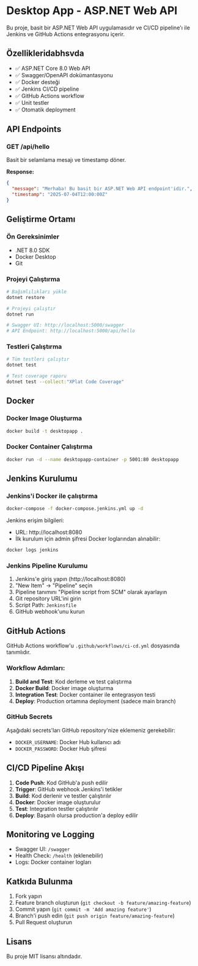 # Desktop App - ASP.NET Web API

Bu proje, basit bir ASP.NET Web API uygulamasıdır ve CI/CD pipeline'ı ile Jenkins ve GitHub Actions entegrasyonu içerir.

## Özellikleridabhsvda

- ✅ ASP.NET Core 8.0 Web API
- ✅ Swagger/OpenAPI dokümantasyonu
- ✅ Docker desteği
- ✅ Jenkins CI/CD pipeline
- ✅ GitHub Actions workflow
- ✅ Unit testler
- ✅ Otomatik deployment

## API Endpoints

### GET /api/hello
Basit bir selamlama mesajı ve timestamp döner.

**Response:**
```json
{
  "message": "Merhaba! Bu basit bir ASP.NET Web API endpoint'idir.",
  "timestamp": "2025-07-04T12:00:00Z"
}
```

## Geliştirme Ortamı

### Ön Gereksinimler
- .NET 8.0 SDK
- Docker Desktop
- Git

### Projeyi Çalıştırma

```bash
# Bağımlılıkları yükle
dotnet restore

# Projeyi çalıştır
dotnet run

# Swagger UI: http://localhost:5000/swagger
# API Endpoint: http://localhost:5000/api/hello
```

### Testleri Çalıştırma

```bash
# Tüm testleri çalıştır
dotnet test

# Test coverage raporu
dotnet test --collect:"XPlat Code Coverage"
```

## Docker

### Docker Image Oluşturma
```bash
docker build -t desktopapp .
```

### Docker Container Çalıştırma
```bash
docker run -d --name desktopapp-container -p 5001:80 desktopapp
```

## Jenkins Kurulumu

### Jenkins'i Docker ile çalıştırma
```bash
docker-compose -f docker-compose.jenkins.yml up -d
```

Jenkins erişim bilgileri:
- URL: http://localhost:8080
- İlk kurulum için admin şifresi Docker loglarından alınabilir:
```bash
docker logs jenkins
```

### Jenkins Pipeline Kurulumu

1. Jenkins'e giriş yapın (http://localhost:8080)
2. "New Item" → "Pipeline" seçin
3. Pipeline tanımını "Pipeline script from SCM" olarak ayarlayın
4. Git repository URL'ini girin
5. Script Path: `Jenkinsfile`
6. GitHub webhook'unu kurun

## GitHub Actions

GitHub Actions workflow'u `.github/workflows/ci-cd.yml` dosyasında tanımlıdır.

### Workflow Adımları:
1. **Build and Test**: Kod derleme ve test çalıştırma
2. **Docker Build**: Docker image oluşturma
3. **Integration Test**: Docker container ile entegrasyon testi
4. **Deploy**: Production ortamına deployment (sadece main branch)

### GitHub Secrets
Aşağıdaki secrets'ları GitHub repository'nize eklemeniz gerekebilir:
- `DOCKER_USERNAME`: Docker Hub kullanıcı adı
- `DOCKER_PASSWORD`: Docker Hub şifresi

## CI/CD Pipeline Akışı

1. **Code Push**: Kod GitHub'a push edilir
2. **Trigger**: GitHub webhook Jenkins'i tetikler
3. **Build**: Kod derlenir ve testler çalıştırılır
4. **Docker**: Docker image oluşturulur
5. **Test**: Integration testler çalıştırılır
6. **Deploy**: Başarılı olursa production'a deploy edilir

## Monitoring ve Logging

- Swagger UI: `/swagger`
- Health Check: `/health` (eklenebilir)
- Logs: Docker container logları

## Katkıda Bulunma

1. Fork yapın
2. Feature branch oluşturun (`git checkout -b feature/amazing-feature`)
3. Commit yapın (`git commit -m 'Add amazing feature'`)
4. Branch'i push edin (`git push origin feature/amazing-feature`)
5. Pull Request oluşturun

## Lisans

Bu proje MIT lisansı altındadır.
